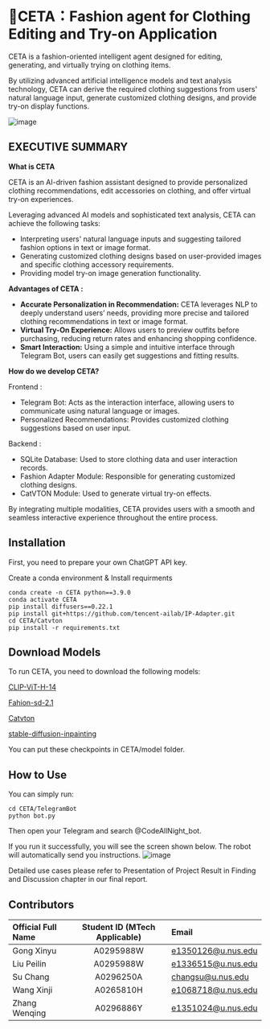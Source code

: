 # 🤖CETA：Fashion agent for Clothing Editing and Try-on Application

CETA is a fashion-oriented intelligent agent designed for editing, generating, and virtually trying on clothing items.

By utilizing advanced artificial intelligence models and text analysis technology, CETA can derive the required clothing suggestions from users' natural language input, generate customized clothing designs, and provide try-on display functions.

![image](https://github.com/user-attachments/assets/89bedefa-deda-454c-a5e3-b53d1663fec5)

## EXECUTIVE SUMMARY
**What is CETA**

CETA is an AI-driven fashion assistant designed to provide personalized clothing recommendations, edit accessories on clothing, and offer virtual try-on experiences.

Leveraging advanced AI models and sophisticated text analysis, CETA can achieve the following tasks:

* Interpreting users' natural language inputs and suggesting tailored fashion options in text or image format.
* Generating customized clothing designs based on user-provided images and specific clothing accessory requirements.
* Providing model try-on image generation functionality.

**Advantages of CETA :**

* **Accurate Personalization in Recommendation:** CETA leverages NLP to deeply understand users’ needs, providing more precise and tailored clothing recommendations in text or image format.
* **Virtual Try-On Experience:** Allows users to preview outfits before purchasing, reducing return rates and enhancing shopping confidence.
* **Smart Interaction:** Using a simple and intuitive interface through Telegram Bot, users can easily get suggestions and fitting results.

**How do we develop CETA?**

Frontend :

  * Telegram Bot: Acts as the interaction interface, allowing users to communicate using natural language or images.
  * Personalized Recommendations: Provides customized clothing suggestions based on user input.
  
Backend :
  * SQLite Database: Used to store clothing data and user interaction records.
  * Fashion Adapter Module: Responsible for generating customized clothing designs.
  * CatVTON Module: Used to generate virtual try-on effects.

By integrating multiple modalities, CETA provides users with a smooth and seamless interactive experience throughout the entire process.

## Installation
First, you need to prepare your own ChatGPT API key.

Create a conda environment & Install requirments
```shell
conda create -n CETA python==3.9.0
conda activate CETA
pip install diffusers==0.22.1
pip install git+https://github.com/tencent-ailab/IP-Adapter.git
cd CETA/Catvton
pip install -r requirements.txt
```

## Download Models
To run CETA, you need to download the following models:

[CLIP-ViT-H-14](https://huggingface.co/laion/CLIP-ViT-H-14-laion2B-s32B-b79K)

[Fahion-sd-2.1](https://huggingface.co/Zhangwq76/fashion-adapter/tree/main/fashion-sd-2.1)

[Catvton](https://huggingface.co/zhengchong/CatVTON)

[stable-diffusion-inpainting](https://huggingface.co/booksforcharlie/stable-diffusion-inpainting)

You can put these checkpoints in CETA/model folder.

## How to Use
You can simply run:
```shell
cd CETA/TelegramBot
python bot.py
```
Then open your Telegram and search @CodeAllNight_bot.

If you run it successfully, you will see the screen shown below. The robot will automatically send you instructions.
![image](https://github.com/user-attachments/assets/2cbe4672-c82e-4194-837b-836533269af8)

Detailed use cases please refer to Presentation of Project Result in Finding and Discussion chapter in our final report.

## Contributors
| Official Full Name  | Student ID (MTech Applicable) | Email |
| :------------ |:---------------:| :-----|
| Gong Xinyu | A0295988W | e1350126@u.nus.edu |
| Liu Peilin | A0295988W | e1336515@u.nus.edu |
| Su Chang | A0296250A | changsu@u.nus.edu |
| Wang Xinji | A0265810H | e1068718@u.nus.edu |
| Zhang Wenqing | A0296886Y | e1351024@u.nus.edu |

